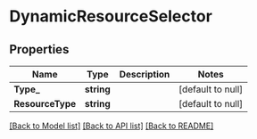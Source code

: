 # DynamicResourceSelector

## Properties
Name | Type | Description | Notes
------------ | ------------- | ------------- | -------------
**Type_** | **string** |  | [default to null]
**ResourceType** | **string** |  | [default to null]

[[Back to Model list]](../README.md#documentation-for-models) [[Back to API list]](../README.md#documentation-for-api-endpoints) [[Back to README]](../README.md)

